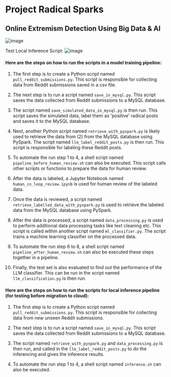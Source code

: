 # Project Radical Sparks
## Online Extremism Detection Using Big Data & AI

![image](https://github.com/wbcmthh42/bead_pyspark/assets/104043746/b813136a-96ff-4af7-9ecf-90cf3c0c6c6a)

Test Local Inference Script:
![image](https://github.com/wbcmthh42/bead_pyspark/assets/104043746/b7fcc649-7aa6-4a69-bddd-a7749b44d50f)

#### Here are the steps on how to run the scripts in a model training pipeline:

1. The first step is to create a Python script named ``pull_reddit_submissions.py``. This script is responsible for collecting data from Reddit submissions saved in a csv file.

2. The next step is to run a script named ``save_in_mysql.py``. This script saves the data collected from Reddit submissions to a MySQL database.

3. The script named ``save_simulated_data_in_mysql.py`` is then run. This script saves the simulated data, label them as 'positive' radical posts and saves it to the MySQL database.

4. Next, another Python script named ``retrieve_with_pyspark.py`` is likely used to retrieve the data from (2) from the MySQL database using PySpark. The script named ``llm_label_reddit_posts.py`` is then run. This script is responsible for labeling these Reddit posts.

5. To automate the run step 1 to 4, a shell script named ``pipeline_before_human_review.sh`` can also be executed. This script calls other scripts or functions to prepare the data for human review.

6. After the data is labeled, a Jupyter Notebook named ``human_in_loop_review.ipynb`` is used for human review of the labeled data.

7. Once the data is reviewed, a script named ``retrieve_labelled_data_with_pyspark.py`` is used to retrieve the labeled data from the MySQL database using PySpark.

8. After the data is processed, a script named ``data_processing.py`` is used to perform additional data processing tasks like text cleaning etc. This script is called within another script named ``ml_classifier.py``. The script trains a machine learning classifier on the processed data.

9. To automate the run step 6 to 8, a shell script named ``pipeline_after_human_review.sh`` can also be executed these steps together in a pipeline.

10. Finally, the test set is also evaluated to find out the performance of the LLM classifier. This can be run in the script named ``llm_classification.py`` is then run.

#### Here are the steps on how to run the scripts for local inference pipeline (for testing before migration to cloud):

1. The first step is to create a Python script named ``pull_reddit_submissions.py``. This script is responsible for collecting data from new unseen Reddit submissions.

2. The next step is to run a script named ``save_in_mysql.py``. This script saves the data collected from Reddit submissions to a MySQL database.

3. The script named ``retrieve_with_pyspark.py`` and ``data_processing.py`` is then run, and called in the ``llm_label_reddit_posts.py`` to do the inferencing and gives the inference results.

4. To automate the run step 1 to 4, a shell script named ``inference.sh`` can also be executed.
